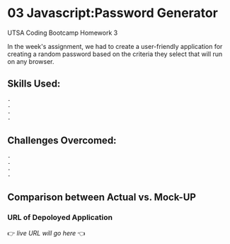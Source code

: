 # 03 Javascript:Password Generator
UTSA Coding Bootcamp Homework 3 

In the week's assignment, we had to create a user-friendly application for creating a random password based on the criteria they select that will run on any browser.

## Skills Used:
```
- 
- 
- 
- 
```

## Challenges Overcomed:
```
- 
- 
- 
- 
```

## Comparison between Actual vs. Mock-UP




### URL of Depoloyed Application

:point_right:  *live URL will go here*  :point_left:


